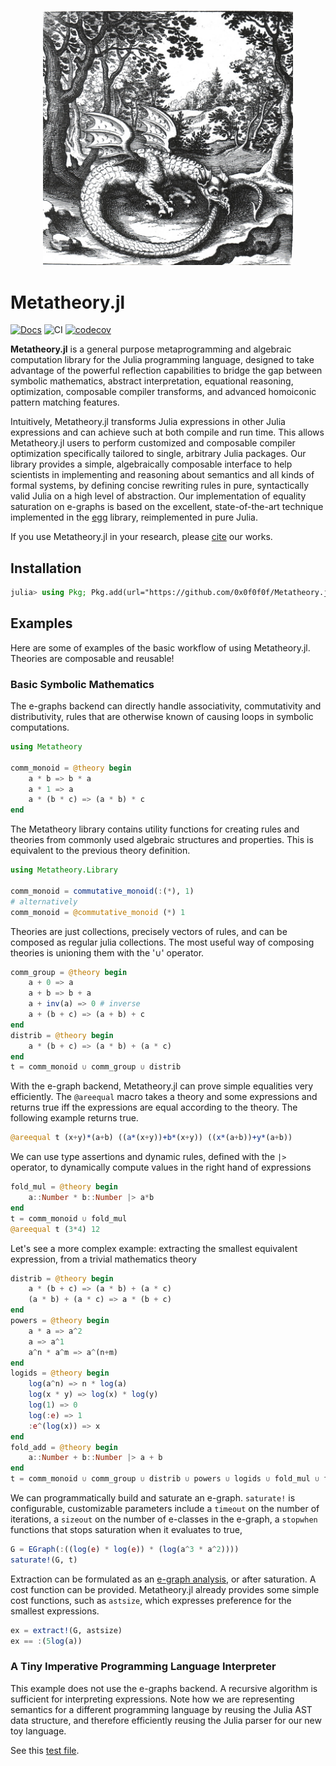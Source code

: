 <p align="center">
<img width="400px" src="https://raw.githubusercontent.com/0x0f0f0f/Metatheory.jl/master/docs/dragon.jpg"/>
</p>

# Metatheory.jl

[![Docs](https://img.shields.io/badge/docs-latest-blue.svg)](https://0x0f0f0f.github.io/Metatheory.jl/dev)
![CI](https://github.com/0x0f0f0f/Metatheory.jl/workflows/CI/badge.svg)
[![codecov](https://codecov.io/gh/0x0f0f0f/Metatheory.jl/branch/master/graph/badge.svg?token=EWNYPD7ASX)](https://codecov.io/gh/0x0f0f0f/Metatheory.jl)

**Metatheory.jl** is a general purpose metaprogramming and algebraic computation library for the Julia programming language, designed to take advantage of the powerful reflection capabilities to bridge the gap between symbolic mathematics, abstract interpretation, equational reasoning, optimization, composable compiler transforms, and advanced
homoiconic pattern matching features.

Intuitively, Metatheory.jl transforms Julia expressions
in other Julia expressions and can achieve such at both compile and run time. This allows Metatheory.jl users to perform customized and composable compiler optimization specifically tailored to single, arbitrary Julia packages.
Our library provides a simple, algebraically composable interface to help scientists in implementing and reasoning about semantics and all kinds of formal systems, by defining concise rewriting rules in pure, syntactically valid Julia on a high level of abstraction. Our implementation of equality saturation on e-graphs is based on the excellent, state-of-the-art technique implemented in the [egg](https://egraphs-good.github.io/) library, reimplemented in pure Julia.

If you use Metatheory.jl in your research, please [cite](https://github.com/0x0f0f0f/Metatheory.jl/blob/master/CITATION.bib) our works.

## Installation

```julia
julia> using Pkg; Pkg.add(url="https://github.com/0x0f0f0f/Metatheory.jl")
```

## Examples

Here are some of examples of the basic workflow of using Metatheory.jl. Theories are composable and reusable!

### Basic Symbolic Mathematics
The e-graphs backend can directly handle associativity,
commutativity and distributivity, rules that are
otherwise known of causing loops in symbolic computations.

```julia
using Metatheory

comm_monoid = @theory begin
    a * b => b * a
    a * 1 => a
    a * (b * c) => (a * b) * c
end
```

The Metatheory library contains utility functions for creating
rules and theories from commonly used algebraic structures and
properties. This is equivalent to the previous theory definition.
```julia
using Metatheory.Library

comm_monoid = commutative_monoid(:(*), 1)
# alternatively
comm_monoid = @commutative_monoid (*) 1
```

Theories are just collections, precisely vectors of rules, and can
be composed as regular julia collections. The most
useful way of composing theories is unioning
them with the '∪' operator.

```julia
comm_group = @theory begin
    a + 0 => a
    a + b => b + a
    a + inv(a) => 0 # inverse
    a + (b + c) => (a + b) + c
end
distrib = @theory begin
    a * (b + c) => (a * b) + (a * c)
end
t = comm_monoid ∪ comm_group ∪ distrib
```

With the e-graph backend, Metatheory.jl can prove simple equalities
very efficiently. The `@areequal` macro takes a theory and some
expressions and returns true iff the expressions are equal
according to the theory. The following example returns true.
```julia
@areequal t (x+y)*(a+b) ((a*(x+y))+b*(x+y)) ((x*(a+b))+y*(a+b))
```

We can use type assertions and dynamic rules, defined with the `|>`
operator, to dynamically compute values in the right hand of expressions
```julia
fold_mul = @theory begin
    a::Number * b::Number |> a*b
end
t = comm_monoid ∪ fold_mul
@areequal t (3*4) 12
```

Let's see a more complex example: extracting the
smallest equivalent expression, from a
trivial mathematics theory

```julia
distrib = @theory begin
	a * (b + c) => (a * b) + (a * c)
	(a * b) + (a * c) => a * (b + c)
end
powers = @theory begin
	a * a => a^2
	a => a^1
	a^n * a^m => a^(n+m)
end
logids = @theory begin
	log(a^n) => n * log(a)
	log(x * y) => log(x) * log(y)
	log(1) => 0
	log(:e) => 1
	:e^(log(x)) => x
end
fold_add = @theory begin
	a::Number + b::Number |> a + b
end
t = comm_monoid ∪ comm_group ∪ distrib ∪ powers ∪ logids ∪ fold_mul ∪ fold_add
```

We can programmatically build and saturate an e-graph.
`saturate!` is configurable, customizable parameters include
a `timeout` on the number of iterations, a `sizeout` on the number of e-classes in the e-graph, a `stopwhen` functions that stops saturation when it evaluates to true,
```julia
G = EGraph(:((log(e) * log(e)) * (log(a^3 * a^2))))
saturate!(G, t)
```

Extraction can be formulated as an [e-graph analysis](https://dl.acm.org/doi/pdf/10.1145/3434304),
or after saturation. A cost function can be provided.
Metatheory.jl already provides some simple cost functions,
such as `astsize`, which expresses preference for the smallest expressions.

```julia
ex = extract!(G, astsize)
ex == :(5log(a))
```

### A Tiny Imperative Programming Language Interpreter

This example does not use the e-graphs backend. A recursive
algorithm is sufficient for interpreting expressions.
Note how we are representing semantics for a different programming language
by reusing the Julia AST data structure, and therefore efficiently reusing
the Julia parser for our new toy language.

See this [test file](https://github.com/0x0f0f0f/Metatheory.jl/blob/master/test/test_while_interpreter.jl).
